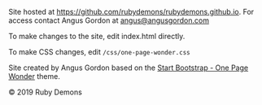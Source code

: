 Site hosted at <https://github.com/rubydemons/rubydemons.github.io>. For access contact Angus Gordon at angus@angusgordon.com

To make changes to the site, edit index.html directly.

To make CSS changes, edit `/css/one-page-wonder.css`

Site created by Angus Gordon based on the [Start Bootstrap - One Page Wonder](https://startbootstrap.com/template-overviews/one-page-wonder/) theme.

© 2019 Ruby Demons
